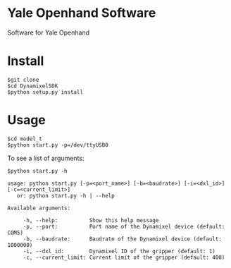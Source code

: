 # Yale Openhand Software
Software for Yale Openhand

# Install
```shell
$git clone 
$cd DynamixelSDK
$python setup.py install
```

# Usage
```shell
$cd model_t
$python start.py -p=/dev/ttyUSB0
```
To see a list of arguments:
```shell
$python start.py -h

usage: python start.py [-p=<port_name>] [-b=<baudrate>] [-i=<dxl_id>] [-c=<current_limit>]
   or: python start.py -h | --help

Available arguments:

     -h, --help:          Show this help message
     -p, --port:          Port name of the Dynamixel device (default: COM5)
     -b, --baudrate:      Baudrate of the Dynamixel device (default: 1000000)
     -i, --dxl_id:        Dynamixel ID of the gripper (default: 1)
     -c, --current_limit: Current limit of the gripper (default: 400)
```
